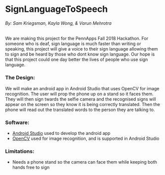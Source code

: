 # SignLanguageToSpeech
###### By: Sam Kriegsman, Kayla Wong, & Varun Mehrotra

We are making this project for the PennApps Fall 2018 Hackathon. For someone who is deaf, sign language is much faster than writing or speaking, this project will give a voice to their sign language allowing them to sign and be heard by those who dont know sign language. Our hope is that this project could one day better the lives of people who use sign language.

### The Design:
We will make an android app in Android Studio that uses OpenCV for image recognition. The user will prop the phone up on a stand so it faces them. They will then sign twards the selfie camera and the recognised signs will appear on the screen so they know it is being correctly translated. Then the phone will read out the translated words to the person they are talking to.

### Software:
- [Android Studio](https://developer.android.com/studio/) used to develop the android app
- [OpenCV](https://opencv.org/platforms/android/) used for image recognition, and is supported in Android Studio

### Limitations:
- Needs a phone stand so the camera can face them while keeping both hands free to sign
